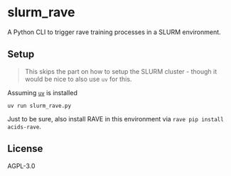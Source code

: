 # slurm_rave

A Python CLI to trigger rave training processes in a SLURM environment.

## Setup

> This skips the part on how to setup the SLURM cluster - though it would be nice to also use `uv` for this.

Assuming [`uv`](https://docs.astral.sh/uv/) is installed

```shell
uv run slurm_rave.py
```

Just to be sure, also install RAVE in this environment via `rave pip install acids-rave`.

## License

AGPL-3.0
